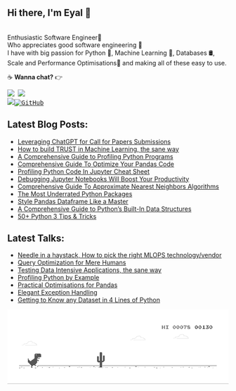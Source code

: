 

## Hi there, I'm Eyal 👋 

<br/>Enthusiastic Software Engineer👷 <br/>
Who appreciates good software engineering 🙏 <br/>
I have with big passion for Python 🐍, Machine Learning 🤖, Databases 🛢️, Scale and Performance Optimisations🦸 and making all of these easy to use.

:coffee: **Wanna chat?** :point_right:  <pre>  <a href="https://twitter.com/eyaltra"><img src="https://img.shields.io/badge/twitter-%231DA1F2.svg?&style=for-the-badge&logo=twitter&logoColor=white" height=25></a> <a href="https://www.linkedin.com/in/eyaltrabelsi/"><img src="https://img.shields.io/badge/linkedin-%230077B5.svg?&style=for-the-badge&logo=linkedin&logoColor=white" height=25></a></a> <a href="https://medium.com/@Eyaltra"><img src="https://img.shields.io/badge/medium-%2312100E.svg?&style=for-the-badge&logo=medium&logoColor=white" height=25></a><a href="https://"><img src="https://img.shields.io/github/followers/eyaltrabelsi.svg?label=GitHub&style=social" alt="GitHub"></a></pre>

## Latest Blog Posts:
<ul>   
<li><a href=https://medium.com/technology-hits/leveraging-chatgpt-for-call-for-papers-submissions-6307d082ed03>Leveraging ChatGPT for Call for Papers Submissions</a></li>
    <li><a href=https://medium.com/bigabids-dataverse/how-to-build-trust-in-machine-learning-the-sane-way-39d879f22e69>How to build TRUST in Machine Learning, the sane way</a></li>
    <li><a href=https://medium.com/better-programming/a-comprehensive-guide-to-profiling-python-programs-f8b7db772e6>A Comprehensive Guide to Profiling Python Programs</a></li>
    <li><a href=https://medium.com/towards-artificial-intelligence/comprehensive-guide-to-optimize-your-pandas-code-62980f8c0e64>Comprehensive Guide To Optimize Your Pandas Code</a></li>
    <li><a href=https://cheatography.com/eyaltra/cheat-sheets/profiling-python-code-in-jupyter/>Profiling Python Code In Jupyter Cheat Sheet</a></li>
    <li><a href=https://towardsdatascience.com/debugging-jupyter-notebooks-will-boost-your-productivity-a33387f4fa62/>Debugging Jupyter Notebooks Will Boost Your Productivity</a></li>
    <li><a href=https://towardsdatascience.com/comprehensive-guide-to-approximate-nearest-neighbors-algorithms-8b94f057d6b6/>Comprehensive Guide To Approximate Nearest Neighbors Algorithms</a></li>
    <li><a href=https://towardsdatascience.com/the-most-underrated-python-packages-e22bf6049b5e>The Most Underrated Python Packages
</a></li>
    <li><a href=https://towardsdatascience.com/style-pandas-dataframe-like-a-master-6b02bf6468b0>Style Pandas Dataframe Like a Master
</a></li>
    <li><a href=https://betterprogramming.pub/a-comprehensive-guide-to-pythons-built-in-data-structures-4d7ca2d242e5>A Comprehensive Guide to Python’s Built-In Data Structures</a></li>    
    <li><a href=https://medium.com/towards-artificial-intelligence/50-python-3-tips-tricks-e5dbe05212d7>50+ Python 3 Tips & Tricks
</a></li>
</ul>


## Latest Talks:
<ul>    
        <li><a href=https://www.youtube.com/watch?v=dC4PFgnwkzI>Needle in a haystack, How to pick the right MLOPS technology/vendor</a></li>    
    <li><a href=https://github.com/eyaltrabelsi/my-notebooks/blob/master/Lectures/query_optimization_for_mere_humans/Query%20Optimization%20for%20Mere%20Humans.pdf>Query Optimization for Mere Humans
</a></li>    
<li><a href=https://github.com/eyaltrabelsi/my-notebooks/blob/master/Lectures/data_intensive_applications_the_sane_way/Testing%20Data%20Intensive%20Applications%2C%20the%20sane%20way-15min.ipynb>Testing Data Intensive Applications, the sane way
</a></li>
    <li><a href=https://www.youtube.com/watch?v=9wfFXRCkkLE>Profiling Python by Example
</a></li>
    <li><a href=https://www.youtube.com/watch?v=RXMiMpMfzXw>Practical Optimisations for Pandas
</a></li>
    <li><a href=https://www.youtube.com/watch?v=6sVDuFQRGgo> Elegant Exception Handling
</a></li>
    <li><a href=https://www.youtube.com/watch?v=Mh0LAIxTTSs>Getting to Know any Dataset in 4 Lines of Python
</a></li>
</ul>



![image](https://github.com/eyaltrabelsi/eyaltrabelsi/blob/master/dino.gif)<br/><br/>

<!--- 
## Others:
<ul>    
    <li><a href=https://cheatography.com/eyaltra/cheat-sheets/profiling-python-code-in-jupyter>Profiling Python Code In Jupyter

https://medium.com/@Eyaltra/explore-your-data-like-a-boss-9e80f2ed176e
https://towardsdatascience.com/ready-the-easy-way-to-extend-pandas-api-dcf4f6612615
</a></li>
</ul>
--->

